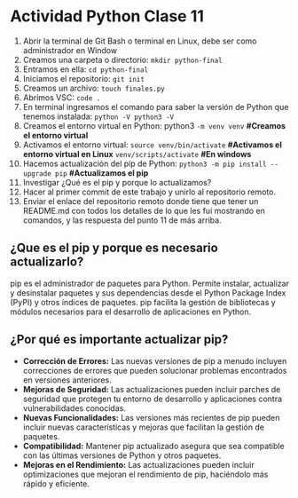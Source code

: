 # Actividad Python Clase 11
1. Abrir la terminal de Git Bash o terminal en Linux, debe ser como administrador en Window
2. Creamos una carpeta o directorio: ```mkdir python-final```
3. Entramos en ella: ```cd python-final```
4. Iniciamos el repositorio: ```git init```
5. Creamos un archivo: ```touch finales.py```
6. Abrimos VSC: ```code .```
7. En terminal ingresamos el comando para saber la versión de Python que tenemos instalada: ```python -V python3 -V```
8. Creamos el entorno virtual en Python: python3 ```-m venv venv``` **#Creamos el entorno virtual**
9. Activamos el entorno virtual: ```source venv/bin/activate``` **#Activamos el entorno virtual en Linux**  ```venv/scripts/activate``` **#En windows**
10. Hacemos actualización del pip de Python: ```python3 -m pip install --upgrade pip``` **#Actualizamos el pip**
11. Investigar ¿Qué es el pip y porque lo actualizamos?
12. Hacer al primer commit de este trabajo y unirlo al repositorio remoto.
13. Enviar el enlace del repositorio remoto donde tiene que tener un README.md con todos los detalles de lo que les fui mostrando en comandos, y las respuesta del punto 11 de más arriba.

## ¿Que es el pip y porque es necesario actualizarlo?
pip es el administrador de paquetes para Python. Permite instalar, actualizar y desinstalar paquetes y sus dependencias desde el Python Package Index (PyPI) y otros índices de paquetes. pip facilita la gestión de bibliotecas y módulos necesarios para el desarrollo de aplicaciones en Python.

## ¿Por qué es importante actualizar pip?
- **Corrección de Errores:** Las nuevas versiones de pip a menudo incluyen correcciones de errores que pueden solucionar problemas encontrados en versiones anteriores.
- **Mejoras de Seguridad:** Las actualizaciones pueden incluir parches de seguridad que protegen tu entorno de desarrollo y aplicaciones contra vulnerabilidades conocidas.
- **Nuevas Funcionalidades:** Las versiones más recientes de pip pueden incluir nuevas características y mejoras que facilitan la gestión de paquetes.
- **Compatibilidad:** Mantener pip actualizado asegura que sea compatible con las últimas versiones de Python y otros paquetes.
- **Mejoras en el Rendimiento:** Las actualizaciones pueden incluir optimizaciones que mejoran el rendimiento de pip, haciéndolo más rápido y eficiente.
